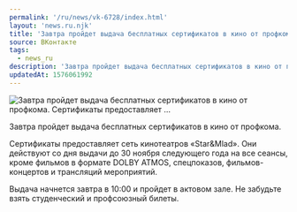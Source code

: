 ```yaml
---
permalink: '/ru/news/vk-6728/index.html'
layout: 'news.ru.njk'
title: 'Завтра пройдет выдача бесплатных сертификатов в кино от профкома.    Сертификаты предоставляет …'
source: ВКонтакте
tags:
  - news_ru
description: 'Завтра пройдет выдача бесплатных сертификатов в кино от профкома.    Сертификаты предоставляет …'
updatedAt: 1576061992
---
```

![Завтра пройдет выдача бесплатных сертификатов в кино от профкома.    Сертификаты предоставляет …](https://sun9-37.userapi.com/impg/c855428/v855428838/19b024/beoUWd5LI6I.jpg?size=1280x853&quality=96&sign=916f76c28217e14636e8ea0673851b5c&c_uniq_tag=7NaDUU_UpUFNY33TpgIcfL3MNxyFDn41e8lqkaENVvI&type=album)

Завтра пройдет выдача бесплатных сертификатов в кино от профкома.

Сертификаты предоставляет сеть кинотеатров «Star&Mlad». Они действуют со дня выдачи до 30 ноября следующего года на все сеансы, кроме фильмов в формате DOLBY ATMOS, спецпоказов, фильмов-концертов и трансляций мероприятий.

Выдача начнется завтра в 10:00 и пройдет в актовом зале. Не забудьте взять студенческий и профсоюзный билеты.
